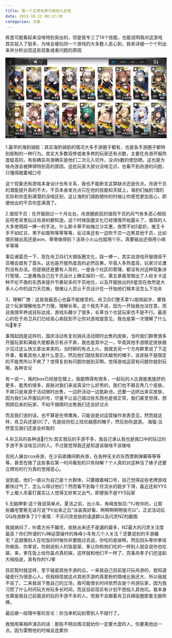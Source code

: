 ```yaml
---
title: 我一个正常玩家为啥加入反吧
date: 2019-10-12 00:22:39
categories: 文章
---
```


练度可能看起来没啥特别突出的，但是我专三了14个技能，也能说明我对这游戏其实投入了挺多，为啥会被玩同一个游戏的大多数人恶心到，我来详细一个个列出来并分析出现这些现象或者问题的原因

![](2019-10-12-00-22/01.jpg)

1.最早的海豹骑脸：其实海豹骑脸的情况大多手游圈子都有，也是各手游圈子都特别抵制的一种行为。其实大多数双修或者多修的玩家还有点数，主要在舟游开服热度挺高的，有些确实舟游确实是他们二次元入坑作，没点b数的使劲晒，这也是为啥舟游会被捧得特别高的原因，这批玩家大部分没啥见识，也看不到舟游的问题，只懂得跟着喊口号

这个现象还和游戏本身设计也有关系，我也不能断言这算缺点还是优点。舟游干员的潜能提升真的不大，干员本身发光点只在他的技能和天赋上，海豹们抽到1潜的实际和你歪到满潜的没啥区别，这让海豹们骑脸晒你的时候让你感觉更加恶心，即便他出的干员你歪满潜了。

2.值班干员：在开服刚过一个月左右，舟游圈疯狂的值班干员的风气有多恶心相信反吧老哥里玩过舟游的都知道。这个时候饭圈文化已经慢慢开始露头了，值班的人大多使用踩一捧一的手法，什么斯卡蒂不如梅兰沙实惠，夜莺不如5星奶，推王卡手不如红豆，黑不如普狗等等等等，反过来还有一边吹干员一边黑其他干员，比如银灰输出高还是aoe，蒂蒂做得到？洁哥小火山也就用个乐，真要输出还得用小绵羊等等

事后诸葛亮一下，现在舟卫兵们大搞饭圈文化，踩一捧一，其实自游戏开服值班干员哪会就有了苗头。这也是开服热度高的必然后果，毕竟人多热度高，玩家讨论激烈没有办法。但是锅还是要有人背的，一是各个社区的管理，都没有对这种现象进行管理，二是鹰角自己在干员设计上确实屎的一坨，第五章甚至做出了人权关卡这种不伦不类的东西来提升节奏较多的干员地位，以及开服放出的6星现在依然是大多人心中的战力天花板，很难让人否认干员设计在一开始他们根本没怎么下功夫

3，理解厂商：这是我最恶心也最不能接受的。舟卫兵们整天拿YJ是刚起步，要我这个玩家理解他生产力慢，理解长草。这个我先不说，因为一开始我也没在意，而且我很早养成目标达成，游戏乐趣少了很多，长草当个仓鼠玩家也不是不行。最恶心的在于舟卫兵们已经丧心病狂到不让你对游戏提意见，我也是第一次理解了什么叫🦅孝子

事情起因是这样的，国庆活动有复刻骑兵活动限时出售的皮肤，当时我们群里很多开服玩家和满级大佬都表示有点不爽，我也是其中之一，毕竟其他手游限定皮肤极少见过这么快又拿出来卖的。当时聊的有点上火，我就去另一个方舟群里说了下这件事，看看其他人是什么意见，然后他们就给我扣优越党的帽子，说皮肤不是限定的不能秀所以不爽了？觉得复刻有问题你就别买啊，觉得游戏运营有问题你就别玩啊，各种言论

有一说一，我的box已经放在楼上，我能晒得有很多，一起玩的人比我能氪能肝的更多，能秀的很多，皮肤对我们来说真没什么好秀的，我们也不屑去秀几个皮肤，不爽只是来源于活动限时出售，一边肝活动一边氪新池，还要一边挤出来买皮肤，因为我们从开服玩的号，尽量不让自己错过些东西也是很正常，我们甚至觉得，想照顾后来的玩家，不如不搞限时出售我们还会好过点

而且我们说的话，也不算是在喷鹰角，只能说是对运营操作发表意见，然而就这样，舟卫兵还是GC了。先是给你扣上找优越感的帽子，然后劝你退游。
海猫:当然意见我们还是会听取的

4.舟卫兵的各种送🐴行为:其实我玩的手游不多，我自己承认我也是我口中的玩过的手游不多没啥见识的人。不过我觉得我还是知道该做啥不该做啥

去别人展台cos舟游，在少前直播间刷舟游，在各种无关的东西里刷弹幕等等等等，甚至在做了这些事后第一时间看到的只有辩解？个人真的对这种当了婊子还要立牌坊的行为真的觉得恶心。

说到底，他们一直以为自己是个大群体，只要跟着喊口号，自己觉得这些老牌游戏都快过气了，怎么斗得过他们？然而看不到每个月流水的稳步下滑，最近还和YYS干上被人吊着打属实让人觉得又好笑又出气，即便我不是YYS玩家

5.无脑捧爹:这个我说简单点，夏活之前，出小车、角峰皮肤后:“YJ有你的，让那些媚宅警察无话可说”PV出来之后“泳装真好看、啊啊啊啊啊我可以”。正式活动后QQ舟游群多了2个表情：不买闪灵皮肤的请退群以及闪灵NZ的截图

我就纳闷了，吵着方舟不媚宅，皮肤出来还不是漏的最多，NZ最大的闪灵关注度最高？你们所谓的YJ神运营操作的角峰小车有几个人关注？还要说别的手游媚宅？这就像别人在吃饭的时候你非要跑过去说，你吃的是屎啊，然后回头等你爹给你做饭，你爹说，你刚说别人的饭是屎，爹让你和他们吃的一样别人就会说你也吃屎，来，爹在饭上给你盖点真的屎，这样就和他们不一样了，完事舟孝子们还竖起大拇指说，真有你的YJ爹

目前暂时就这样，至于碰瓷其他手游的瓜，一来我自己目前是只玩舟游的，我知道碰瓷行为很恶心人，但我相信就这点其他手游的真爱粉的情绪比我还大，所以我就不说了。二来我说下我自己的立场，我可能很长时间依然会是个舟游玩家，因为我习惯了什么时间玩方舟玩多长时间，而且目前现实有计划不想投入其他坑。我本身也算是我自己前面说的玩的手游不多的人，但我不会跟着舟卫兵搞饭圈那套无脑吹捧。

最后婊一段理中客的言论：你当单机玩别管别人不就行了。

我借用某相声演员的话：那些不明白情况就劝你一定要大度的人，你要离他远一点。因为雷劈他的时候会连累你

